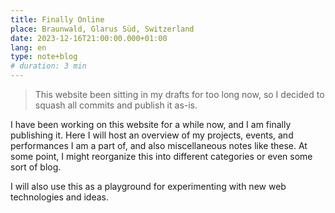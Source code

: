 ```yaml
---
title: Finally Online
place: Braunwald, Glarus Süd, Switzerland
date: 2023-12-16T21:00:00.000+01:00
lang: en
type: note+blog
# duration: 3 min
---
```


> This website been sitting in my drafts for too long now, so I decided to squash all commits and publish it as-is.

I have been working on this website for a while now, and I am finally publishing it.
Here I will host an overview of my projects, events, and performances I am a part of, and also miscellaneous notes like these. At some point, I might reorganize this into different categories or even some sort of blog.

I will also use this as a playground for experimenting with new web technologies and ideas.
